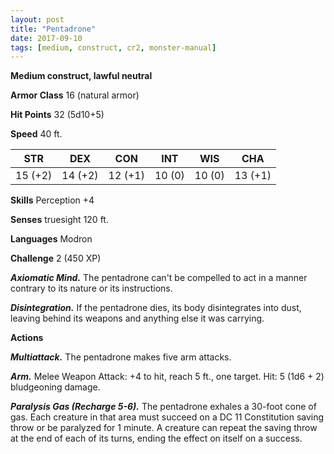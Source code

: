 ```yaml
---
layout: post
title: "Pentadrone"
date: 2017-09-10
tags: [medium, construct, cr2, monster-manual]
---
```


**Medium construct, lawful neutral**

**Armor Class** 16 (natural armor)

**Hit Points** 32 (5d10+5)

**Speed** 40 ft.

|   STR   |   DEX   |   CON   |   INT   |   WIS   |   CHA   |
|:-----:|:-----:|:-----:|:-----:|:-----:|:-----:|
| 15 (+2) | 14 (+2) | 12 (+1) | 10 (0) | 10 (0) | 13 (+1) |

**Skills** Perception +4

**Senses** truesight 120 ft.

**Languages** Modron

**Challenge** 2 (450 XP)

***Axiomatic Mind.*** The pentadrone can't be compelled to act in a manner contrary to its nature or its instructions.

***Disintegration.*** If the pentadrone dies, its body disintegrates into dust, leaving behind its weapons and anything else it was carrying.

**Actions**

***Multiattack.*** The pentadrone makes five arm attacks.

***Arm.*** Melee Weapon Attack: +4 to hit, reach 5 ft., one target. Hit: 5 (1d6 + 2) bludgeoning damage.

***Paralysis Gas (Recharge 5-6).*** The pentadrone exhales a 30-foot cone of gas. Each creature in that area must succeed on a DC 11 Constitution saving throw or be paralyzed for 1 minute. A creature can repeat the saving throw at the end of each of its turns, ending the effect on itself on a success.

